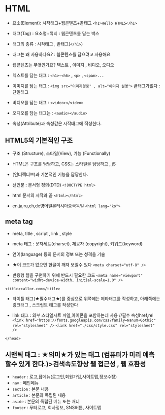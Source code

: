 # HTML

- 요소(Element): 시작태그+웹콘텐츠+끝태그
  `<h1>Hello HTML5</h1>`

- 태그(Tag) : 요소명+꺽쇠 : 웹콘텐츠를 담는 박스
- 태그의 종류 : 시작태그 , 끝태그(`</h1>`)
- 태그는 왜 사용하나요? : 웹콘텐츠를 담으려고 사용해요
- 웹콘텐츠는 무엇인가요? 텍스트 , 이미지 , 비디오, 오디오
- 텍스트를 담는 태그 : `<h1>~<h6>` , `<p>` , `<span>...`
- 이미지를 담는 태그 : `<img src="이미지경로" , alt="이미지 설명">` 끝태그가없다 : 단일태그
- 비디오를 담는 태그 : `<video></video>`
- 오디오를 담는 태그는 : `<audio></audio>`
- 속성(Attribute)과 속성값은 시작태그에 작성한다.

## HTML5의 기본적인 구조

- 구조 (Structure), 스타일(View), 기능 (Functionally)
- HTML은 구조를 담당하고, CSS는 스타일을 담당하고 , jS
- (인터랙티브)과 기본적인 기능을 담당한다.

- 선언문 : 문서형 정의(DTD)
  `<!DOCTYPE html>`

- html 문서의 시작과 끝
  `<html></html>`
- en,ja,ru,ch,de영어일본러시아중국독일
  `<html lang="ko">`

## meta tag

- meta, title , script , link , style
- meta 태그 : 문자세트(charset), 제공자 (copyright), 키워드(keyword)

- 언어(language) 등의 문서의 정보 또는 성격을 기술
- ★이 코드가 없으면 한글이 깨져 보일수 있다
  `<meta charset="utf-8" />`

- 반응형 웹을 구현하기 위해 반드시 필요한 코드
  `<meta name="viewport" content="widht=device-width, initial-scale=1.0" />`

<!-- 웹브라우저의 제목 표시줄에 노출됨, 문서의 제목을 지정 -->

`<title>callor.com</title>`

- 타이틀 태그(★필수태그★)를 중심으로 위쪽에는 메타태그를 작성하고, 아래쪽에는  
   링크태그 , 스크립트 태그를 작성한다

- link 태그 : 외부 스타일시트 파일,아이콘을 포함하는데 사용 //필수 속성href,rel
  `<link href="https://fonts.googleapis.com/css?family=Nanum+Gothic" rel="stylesheet" />`
  `<link href="./css/style.css" rel="stylesheet" />`

`</head>`

## 시맨틱 태그 : ★의미★가 있는 태그 (컴퓨터가 미리 예측할수 있게 한다.)>검색속도향상 웹 접근성 , 웹 호환성

- `header` : 로고,탑메뉴(로그인,회원가입,사이트맵,정보수정)
- `nav` : 메인메뉴
- `section` : 본문 내용
- `article` : 본문의 독립된 내용
- `aside` : 본문의 독립된 메뉴 또는 배너
- `footer` : 푸터로고, 회사정보, SNS버튼, 사이트맵
